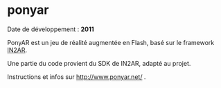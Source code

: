 ponyar
======

Date de développement : **2011**

PonyAR est un jeu de réalité augmentée en Flash, basé sur le framework [IN2AR](http://www.in2ar.com/).

Une partie du code provient du SDK de IN2AR, adapté au projet.

Instructions et infos sur http://www.ponyar.net/ .